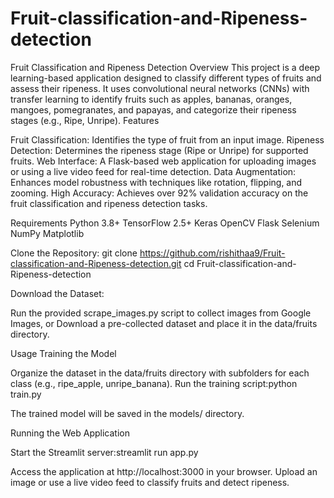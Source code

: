 # Fruit-classification-and-Ripeness-detection
Fruit Classification and Ripeness Detection
Overview
This project is a deep learning-based application designed to classify different types of fruits and assess their ripeness. It uses convolutional neural networks (CNNs) with transfer learning to identify fruits such as apples, bananas, oranges, mangoes, pomegranates, and papayas, and categorize their ripeness stages (e.g., Ripe, Unripe). 
Features

Fruit Classification: Identifies the type of fruit from an input image.
Ripeness Detection: Determines the ripeness stage (Ripe or Unripe) for supported fruits.
Web Interface: A Flask-based web application for uploading images or using a live video feed for real-time detection.
Data Augmentation: Enhances model robustness with techniques like rotation, flipping, and zooming.
High Accuracy: Achieves over 92% validation accuracy on the fruit classification and ripeness detection tasks.

Requirements
Python 3.8+
TensorFlow 2.5+
Keras
OpenCV
Flask
Selenium
NumPy
Matplotlib

Clone the Repository:
git clone https://github.com/rishithaa9/Fruit-classification-and-Ripeness-detection.git
cd Fruit-classification-and-Ripeness-detection




Download the Dataset:

Run the provided scrape_images.py script to collect images from Google Images, or
Download a pre-collected dataset and place it in the data/fruits directory.

Usage
Training the Model

Organize the dataset in the data/fruits directory with subfolders for each class (e.g., ripe_apple, unripe_banana).
Run the training script:python train.py


The trained model will be saved in the models/ directory.

Running the Web Application

Start the Streamlit server:streamlit run app.py


Access the application at http://localhost:3000 in your browser.
Upload an image or use a live video feed to classify fruits and detect ripeness.

